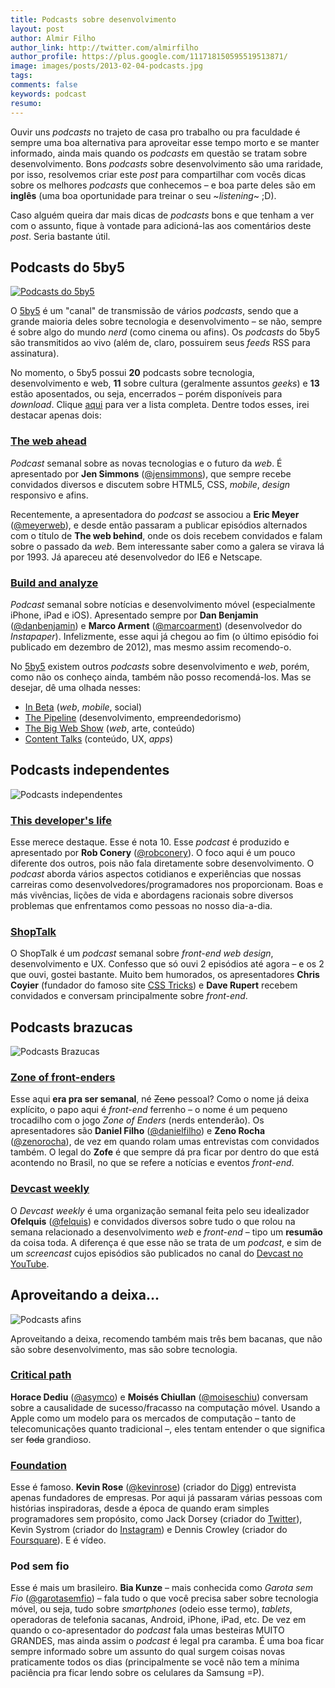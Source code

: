 ```yaml
---
title: Podcasts sobre desenvolvimento
layout: post
author: Almir Filho
author_link: http://twitter.com/almirfilho
author_profile: https://plus.google.com/111718150595519513871/
image: images/posts/2013-02-04-podcasts.jpg
tags:
comments: false
keywords: podcast
resumo:
---
```


Ouvir uns *podcasts* no trajeto de casa pro trabalho ou pra faculdade é sempre
uma boa alternativa para aproveitar esse tempo morto e se manter informado,
ainda mais quando os *podcasts* em questão se tratam sobre desenvolvimento.
Bons *podcasts* sobre desenvolvimento são uma raridade, por isso, resolvemos
criar este *post* para compartilhar com vocês dicas sobre os melhores *podcasts*
que conhecemos – e boa parte deles são em **inglês** (uma boa oportunidade
para treinar o seu ~*listening*~ ;D).

Caso alguém queira dar mais dicas de *podcasts* bons e que tenham a ver com o
assunto, fique à vontade para adicioná-las aos comentários deste *post*.
Seria bastante útil.

## Podcasts do 5by5

[![Podcasts do 5by5](/images/posts/2013-02-04-podcasts-1.jpg)](http://5by5.tv)

O [5by5](http://5by5.tv) é um "canal" de transmissão de vários *podcasts*, sendo
que a grande maioria deles sobre tecnologia e desenvolvimento – se não, sempre é
sobre algo do mundo *nerd* (como cinema ou afins).
Os *podcasts* do 5by5 são transmitidos ao vivo (além de, claro, possuirem seus
*feeds* RSS para assinatura).

No momento, o 5by5 possui **20** podcasts sobre tecnologia, desenvolvimento e
web, **11** sobre cultura (geralmente assuntos *geeks*) e **13** estão
aposentados, ou seja, encerrados – porém disponíveis para *download*.
Clique [aqui](http://5by5.tv/broadcasts) para ver a lista completa.
Dentre todos esses, irei destacar apenas dois:

### [The web ahead](http://5by5.tv/webahead)

*Podcast* semanal sobre as novas tecnologias e o futuro da *web*.
É apresentado por **Jen Simmons** ([@jensimmons](http://twitter.com/jensimmons)),
que sempre recebe convidados diversos e discutem sobre HTML5, CSS, *mobile*,
*design* responsivo e afins.

Recentemente, a apresentadora do *podcast* se associou a **Eric Meyer**
([@meyerweb](http://twitter.com/meyerweb)), e desde então passaram a publicar
episódios alternados com o título de **The web behind**, onde os dois recebem
convidados e falam sobre o passado da *web*. Bem interessante saber como a
galera se virava lá por 1993. Já apareceu até desenvolvedor do IE6 e Netscape.

### [Build and analyze](http://5by5.tv/buildanalyze)

*Podcast* semanal sobre notícias e desenvolvimento móvel (especialmente
iPhone, iPad e iOS).
Apresentado sempre por
**Dan Benjamin** ([@danbenjamin](http://twitter.com/danbenjamin)) e
**Marco Arment** ([@marcoarment](http://twitter.com/marcoarment)) (desenvolvedor
do *Instapaper*).
Infelizmente, esse aqui já chegou ao fim (o último episódio foi publicado em
dezembro de 2012), mas mesmo assim recomendo-o.

No [5by5](http://5by5.tv) existem outros *podcasts* sobre desenvolvimento e
*web*, porém, como não os conheço ainda, também não posso recomendá-los.
Mas se desejar, dê uma olhada nesses:

- [In Beta](http://5by5.tv/inbeta) (*web*, *mobile*, social)
- [The Pipeline](http://5by5.tv/pipeline) (desenvolvimento, empreendedorismo)
- [The Big Web Show](http://5by5.tv/bigwebshow) (*web*, arte, conteúdo)
- [Content Talks](http://5by5.tv/contenttalks) (conteúdo, UX, *apps*)

## Podcasts independentes

![Podcasts independentes](/images/posts/2013-02-04-podcasts-2.jpg)

### [This developer's life](http://thisdeveloperslife.com/)

Esse merece destaque. Esse é nota 10. Esse *podcast* é produzido e apresentado
por **Rob Conery** ([@robconery](http://twitter.com/robconery)).
O foco aqui é um pouco diferente dos outros, pois não fala diretamente sobre
desenvolvimento. O *podcast* aborda vários aspectos cotidianos e experiências
que nossas carreiras como desenvolvedores/programadores nos proporcionam.
Boas e más vivências, lições de vida e abordagens racionais sobre diversos
problemas que enfrentamos como pessoas no nosso dia-a-dia.

### [ShopTalk](http://shoptalkshow.com/)

O ShopTalk é um *podcast* semanal sobre *front-end web design*, desenvolvimento
e UX. Confesso que só ouvi 2 episódios até agora – e os 2 que ouvi, gostei
bastante.
Muito bem humorados, os apresentadores **Chris Coyier** (fundador do famoso site
[CSS Tricks](http://css-tricks.com)) e **Dave Rupert** recebem convidados e
conversam principalmente sobre *front-end*.

## Podcasts brazucas

![Podcasts Brazucas](/images/posts/2013-02-04-podcasts-3.jpg)

### [Zone of front-enders](http://zofe.com.br/)

Esse aqui **era pra ser semanal**, né <del>Zeno</del> pessoal?
Como o nome já deixa explícito, o papo aqui é *front-end* ferrenho – o nome é um
pequeno trocadilho com o jogo *Zone of Enders* (nerds entenderão).
Os apresentadores são
**Daniel Filho** ([@danielfilho](http://twitter.com/danielfilho)) e
**Zeno Rocha** ([@zenorocha](http://twitter.com/zenorocha)), de vez em quando
rolam umas entrevistas com convidados também.
O legal do **Zofe** é que sempre dá pra ficar por dentro do que está acontendo
no Brasil, no que se refere a notícias e eventos *front-end*.

### [Devcast weekly](http://devcastbrasil.com/weekly/)

O *Devcast weekly* é uma organização semanal feita pelo seu idealizador
**Ofelquis** ([@felquis](http://twitter.com/felquis)) e convidados diversos
sobre tudo o que rolou na semana relacionado a desenvolvimento *web* e
*front-end* – tipo um **resumão** da coisa toda. A diferença é que esse não se
trata de um *podcast*, e sim de um *screencast* cujos episódios são publicados
no canal do [Devcast no YouTube](http://www.youtube.com/user/DevCastVideos).

## Aproveitando a deixa...

![Podcasts afins](/images/posts/2013-02-04-podcasts-4.jpg)

Aproveitando a deixa, recomendo também mais três bem bacanas, que não são sobre
desenvolvimento, mas são sobre tecnologia.

### [Critical path](http://5by5.tv/criticalpath)

**Horace Dediu** ([@asymco](http://twitter.com/asymco)) e **Moisés Chiullan**
([@moiseschiu](http://twitter.com/moiseschiu)) conversam sobre a causalidade de
sucesso/fracasso na computação móvel.
Usando a Apple como um modelo para os mercados de computação – tanto de
telecomunicações quanto tradicional –, eles tentam entender o que significa ser
<del>foda</del> grandioso.

### [Foundation](http://foundation.kr/)

Esse é famoso. **Kevin Rose** ([@kevinrose](http://twitter.com/kevinrose))
(criador do [Digg](http://digg.com)) entrevista apenas fundadores de empresas.
Por aqui já passaram várias pessoas com histórias inspiradoras, desde a época de
quando eram simples programadores sem propósito, como Jack Dorsey
(criador do [Twitter](http://twitter.com)), Kevin Systrom (criador do
[Instagram](http://instagram.com)) e Dennis Crowley (criador do
[Foursquare](http://foursquare.com)). E é vídeo.

### Pod sem fio

Esse é mais um brasileiro. **Bia Kunze** – mais conhecida como *Garota sem Fio*
([@garotasemfio](http://twitter.com/garotasemfio)) – fala tudo o que você
precisa saber sobre tecnologia móvel, ou seja, tudo sobre *smartphones* (odeio
esse termo), *tablets*, operadoras de telefonia sacanas, Android, iPhone, iPad,
etc. De vez em quando o co-apresentador do *podcast* fala umas besteiras MUITO
GRANDES, mas ainda assim o *podcast* é legal pra caramba.
É uma boa ficar sempre informado sobre um assunto do qual surgem coisas novas
praticamente todos os dias (principalmente se você não tem a mínima paciência
pra ficar lendo sobre os celulares da Samsung =P).